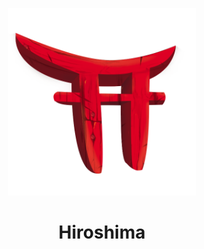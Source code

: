 <p align="center">
  <img src="../assets/logo.png" height=300 width=300 />
<p/>
<h1 align="center">Hiroshima<h1/>